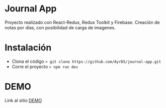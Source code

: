 # Journal App
Proyecto realizado con React-Redux, Redux Toolkit y Firebase. Creación de notas por días, con posibilidad de carga de imagenes. 

# Instalación

- Clona el código `> git clone https://github.com/AyrDS/journal-app.git`
- Corre el proyecto `> npm run dev`


# DEMO
Link al sitio [DEMO](https://journal-app-ayrds.netlify.app)